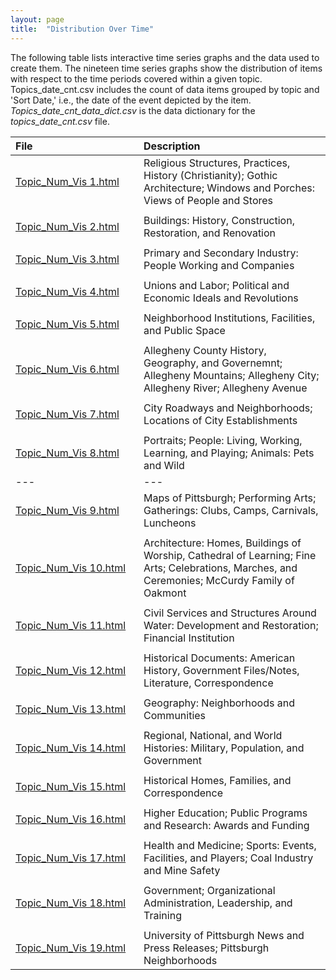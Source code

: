 ```yaml
---
layout: page
title:  "Distribution Over Time"
---
```


The following table lists interactive time series graphs and the data used to create them. The nineteen time series graphs show the distribution of items with respect to the 
time periods covered within a given topic. Topics_date_cnt.csv includes the count of data items grouped by topic and 'Sort Date,' i.e., the date of the event depicted by the 
item. <i>Topics_date_cnt_data_dict.csv</i> is the data dictionary for the <i>topics_date_cnt.csv</i> file.

| File                         | Description                                                                                                                                         |
|:-----------------------------|:----------------------------------------------------------------------------------------------------------------------------------------------|
| <a href="https://lisaover.github.io/DigitalHumanitiesTopicModeling/Graphs/Topic_Num_Vis 1.html" target="\_blank">Topic\_Num\_Vis&nbsp;1.html</a>&nbsp;&nbsp;&nbsp;                     | Religious Structures, Practices, History (Christianity); Gothic Architecture; Windows and Porches: Views of People and Stores                 |
| | |
| <a href="https://lisaover.github.io/DigitalHumanitiesTopicModeling/Graphs/Topic_Num_Vis 2.html" target="\_blank">Topic\_Num\_Vis&nbsp;2.html</a>&nbsp;&nbsp;&nbsp;                      | Buildings: History, Construction, Restoration, and Renovation                                                                                 |
| | |
| <a href="https://lisaover.github.io/DigitalHumanitiesTopicModeling/Graphs/Topic_Num_Vis 3.html" target="\_blank">Topic\_Num\_Vis&nbsp;3.html</a>&nbsp;&nbsp;&nbsp;                      | Primary and Secondary Industry: People Working and Companies                                                                                  |
| | |
| <a href="https://lisaover.github.io/DigitalHumanitiesTopicModeling/Graphs/Topic_Num_Vis 4.html" target="\_blank">Topic\_Num\_Vis&nbsp;4.html</a>&nbsp;&nbsp;&nbsp;                      | Unions and Labor; Political and Economic Ideals and Revolutions                                                                               |
| | |
| <a href="https://lisaover.github.io/DigitalHumanitiesTopicModeling/Graphs/Topic_Num_Vis 5.html" target="\_blank">Topic\_Num\_Vis&nbsp;5.html</a>&nbsp;&nbsp;&nbsp;                      | Neighborhood Institutions, Facilities, and Public Space                                                                                       |
| | |
| <a href="https://lisaover.github.io/DigitalHumanitiesTopicModeling/Graphs/Topic_Num_Vis 6.html" target="\_blank">Topic\_Num\_Vis&nbsp;6.html</a>&nbsp;&nbsp;&nbsp;                      | Allegheny County History, Geography, and Governemnt; Allegheny Mountains; Allegheny City; Allegheny River; Allegheny Avenue                   |
| | |
| <a href="https://lisaover.github.io/DigitalHumanitiesTopicModeling/Graphs/Topic_Num_Vis 7.html" target="\_blank">Topic\_Num\_Vis&nbsp;7.html</a>&nbsp;&nbsp;&nbsp;                      | City Roadways and Neighborhoods; Locations of City Establishments                                                                             |
| | |
| <a href="https://lisaover.github.io/DigitalHumanitiesTopicModeling/Graphs/Topic_Num_Vis 8.html" target="\_blank">Topic\_Num\_Vis&nbsp;8.html</a>&nbsp;&nbsp;&nbsp;                      | Portraits; People: Living, Working, Learning, and Playing; Animals: Pets and Wild                                                             |
|---|---|
| <a href="https://lisaover.github.io/DigitalHumanitiesTopicModeling/Graphs/Topic_Num_Vis 9.html" target="\_blank">Topic\_Num\_Vis&nbsp;9.html</a>&nbsp;&nbsp;&nbsp;                      | Maps of Pittsburgh; Performing Arts; Gatherings: Clubs, Camps, Carnivals, Luncheons                                                           |
| | |
| <a href="https://lisaover.github.io/DigitalHumanitiesTopicModeling/Graphs/Topic_Num_Vis 10.html" target="\_blank">Topic\_Num\_Vis&nbsp;10.html</a>&nbsp;&nbsp;&nbsp;                     | Architecture: Homes, Buildings of Worship, Cathedral of Learning; Fine Arts; Celebrations, Marches, and Ceremonies; McCurdy Family of Oakmont |
| | |
| <a href="https://lisaover.github.io/DigitalHumanitiesTopicModeling/Graphs/Topic_Num_Vis 11.html" target="\_blank">Topic\_Num\_Vis&nbsp;11.html</a>&nbsp;&nbsp;&nbsp;                     | Civil Services and Structures Around Water: Development and Restoration; Financial Institution                                                |
| | |
| <a href="https://lisaover.github.io/DigitalHumanitiesTopicModeling/Graphs/Topic_Num_Vis 12.html" target="\_blank">Topic\_Num\_Vis&nbsp;12.html</a>&nbsp;&nbsp;&nbsp;                     | Historical Documents: American History, Government Files/Notes, Literature, Correspondence                                                    |
| | |
| <a href="https://lisaover.github.io/DigitalHumanitiesTopicModeling/Graphs/Topic_Num_Vis 13.html" target="\_blank">Topic\_Num\_Vis&nbsp;13.html</a>&nbsp;&nbsp;&nbsp;                     | Geography: Neighborhoods and Communities                                                                                                      |
| | |
| <a href="https://lisaover.github.io/DigitalHumanitiesTopicModeling/Graphs/Topic_Num_Vis 14.html" target="\_blank">Topic\_Num\_Vis&nbsp;14.html</a>&nbsp;&nbsp;&nbsp;                     | Regional, National, and World Histories: Military, Population, and Government                                                                 |
| | |
| <a href="https://lisaover.github.io/DigitalHumanitiesTopicModeling/Graphs/Topic_Num_Vis 15.html" target="\_blank">Topic\_Num\_Vis&nbsp;15.html</a>&nbsp;&nbsp;&nbsp;                     | Historical Homes, Families, and Correspondence                                                                                                |
| | |
| <a href="https://lisaover.github.io/DigitalHumanitiesTopicModeling/Graphs/Topic_Num_Vis 16.html" target="\_blank">Topic\_Num\_Vis&nbsp;16.html</a>&nbsp;&nbsp;&nbsp;                     | Higher Education; Public Programs and Research: Awards and Funding                                                                            |
| | |
| <a href="https://lisaover.github.io/DigitalHumanitiesTopicModeling/Graphs/Topic_Num_Vis 17.html" target="\_blank">Topic\_Num\_Vis&nbsp;17.html</a>&nbsp;&nbsp;&nbsp;                     | Health and Medicine; Sports: Events, Facilities, and Players; Coal Industry and Mine Safety                                                   |
| | |
| <a href="https://lisaover.github.io/DigitalHumanitiesTopicModeling/Graphs/Topic_Num_Vis 18.html" target="\_blank">Topic\_Num\_Vis&nbsp;18.html</a>&nbsp;&nbsp;&nbsp;                     | Government; Organizational Administration, Leadership, and Training                                                                           |
| | |
| <a href="https://lisaover.github.io/DigitalHumanitiesTopicModeling/Graphs/Topic_Num_Vis 19.html" target="\_blank">Topic\_Num\_Vis&nbsp;19.html</a>&nbsp;&nbsp;&nbsp;                    | University of Pittsburgh News and Press Releases; Pittsburgh Neighborhoods                                                                    |
